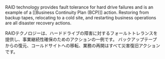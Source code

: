 
RAID technology provides fault tolerance for hard drive failures and is an example of a [[Business Continuity Plan (BCP)]] action. 
Restoring from backup tapes, relocating to a cold site, and restarting business operations are all disaster recovery actions.

RAIDテクノロジーは、ハードドライブの障害に対するフォールトトレランスを提供し、事業継続性確保のためのアクションの一例です。
バックアップテープからの復元、コールドサイトへの移転、業務の再開はすべて災害復旧アクションです。

